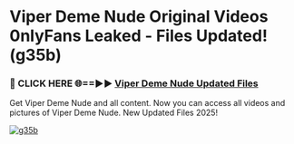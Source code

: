 # Viper Deme Nude Original Videos 0nlyFans Leaked - Files Updated! (g35b)

<h3>🔴 CLICK HERE 🌐==►► <a href="https://tinyurl.com/52m3yx9h" rel="nofollow">Viper Deme Nude Updated Files</a></h3>

Get Viper Deme Nude and all content. Now you can access all videos and pictures of Viper Deme Nude. New Updated Files 2025!

[![g35b](https://i.imgur.com/TnHtlc8.gif)](https://tinyurl.com/52m3yx9h)
